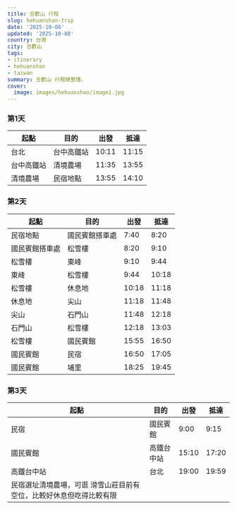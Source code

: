 ```yaml
---
title: 合歡山 行程
slug: hehuanshan-trip
date: '2025-10-08'
updated: '2025-10-08'
country: 台灣
city: 合歡山
tags:
- itinerary
- hehuanshan
- taiwan
summary: 合歡山 行程總整理。
cover:
  image: images/hehuanshan/image1.jpg
---
```


### 第1天
| 起點 | 目的 | 出發 | 抵達 |
|---|---|---|---|
| 台北 | 台中高鐵站 | 10:11 | 11:15 |
| 台中高鐵站 | 清境農場 | 11:35 | 13:55 |
| 清境農場 | 民宿地點 | 13:55 | 14:10 |

### 第2天
| 起點 | 目的 | 出發 | 抵達 |
|---|---|---|---|
| 民宿地點 | 國民賓館搭車處 | 7:40 | 8:20 |
| 國民賓館搭車處 | 松雪樓 | 8:20 | 9:10 |
| 松雪樓 | 東峰 | 9:10 | 9:44 |
| 東峰 | 松雪樓 | 9:44 | 10:18 |
| 松雪樓 | 休息地 | 10:18 | 11:18 |
| 休息地 | 尖山 | 11:18 | 11:48 |
| 尖山 | 石門山 | 11:48 | 12:18 |
| 石門山 | 松雪樓 | 12:18 | 13:03 |
| 松雪樓 | 國民賓館 | 15:55 | 16:50 |
| 國民賓館 | 民宿 | 16:50 | 17:05 |
| 國民賓館 | 埔里 | 18:25 | 19:45 |

### 第3天
| 起點 | 目的 | 出發 | 抵達 |
|---|---|---|---|
| 民宿 | 國民賓館 | 9:00 | 9:15 |
| 國民賓館 | 高鐵台中站 | 15:10 | 17:20 |
| 高鐵台中站 | 台北 | 19:00 | 19:59 |
| 民宿選址清境農場，可逛 滑雪山莊目前有空位，比較好休息但吃得比較有限 |  |  |  |

